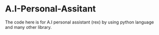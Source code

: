 # A.I-Personal-Assitant
The code here is for A.I personal assistant (rex) by using python language and many other library.
